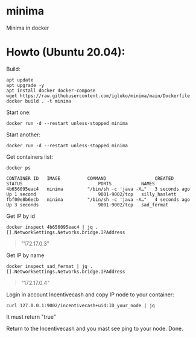 # minima
Minima in docker

# Howto (Ubuntu 20.04):

Build:
```
apt update
apt upgrade -y
apt install docker docker-compose
wget https://raw.githubusercontent.com/igluko/minima/main/Dockerfile
docker build . -t minima
```

Start one:
```
docker run -d --restart unless-stopped minima
```

Start another:
```
docker run -d --restart unless-stopped minima
```

Get containers list:
```
docker ps
```

```
CONTAINER ID   IMAGE          COMMAND                  CREATED          STATUS                            PORTS           NAMES
4b656095eac4   minima         "/bin/sh -c 'java -X…"   3 seconds ago    Up 1 second                       9001-9002/tcp   silly_haslett
fbf00e8b6ecb   minima         "/bin/sh -c 'java -X…"   4 seconds ago    Up 3 seconds                      9001-9002/tcp   sad_fermat
```

Get IP by id
```
docker inspect 4b656095eac4 | jq .[].NetworkSettings.Networks.bridge.IPAddress
```
>"172.17.0.3"

Get IP by name
```
docker inspect sad_fermat | jq .[].NetworkSettings.Networks.bridge.IPAddress
```
>"172.17.0.4"

Login in account Incentivecash and copy IP node to your container: 
```
curl 127.0.0.1:9002/incentivecash+uid:ID_your_node | jq
```
It must return "true"

Return to the Incentivecash and you mast see ping to your node.
Done.
